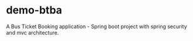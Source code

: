 # demo-btba
A Bus Ticket Booking application - Spring boot project with spring security and mvc architecture.
